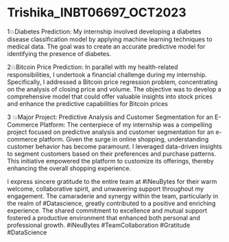 # Trishika_INBT06697_OCT2023
1💥Diabetes Prediction: My internship involved developing a diabetes disease classification model by applying machine learning techniques to medical data. The goal was to create an accurate predictive model for identifying the presence of diabetes.

2💥Bitcoin Price Prediction: In parallel with my health-related responsibilities, I undertook a financial challenge during my internship. Specifically, I addressed a Bitcoin price regression problem, concentrating on the analysis of closing price and volume. The objective was to develop a comprehensive model that could offer valuable insights into stock prices and enhance the predictive capabilities for Bitcoin prices

3 💥Major Project: Predictive Analysis and Customer Segmentation for an E-Commerce Platform: The centerpiece of my internship was a compelling project focused on predictive analysis and customer segmentation for an e-commerce platform. Given the surge in online shopping, understanding customer behavior has become paramount. I leveraged data-driven insights to segment customers based on their preferences and purchase patterns. This initiative empowered the platform to customize its offerings, thereby enhancing the overall shopping experience.

I express sincere gratitude to the entire team at #iNeuBytes for their warm welcome, collaborative spirit, and unwavering support throughout my engagement. The camaraderie and synergy within the team, particularly in the realm of #Datascience, greatly contributed to a positive and enriching experience. The shared commitment to excellence and mutual support fostered a productive environment that enhanced both personal and professional growth.
#iNeuBytes #TeamCollaboration #Gratitude #DataScience
